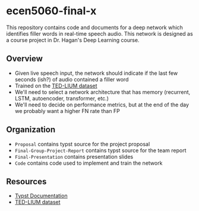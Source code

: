 # ecen5060-final-x

This repository contains code and documents for a deep network which identifies filler words in
real-time speech audio. This network is designed as a course project in Dr. Hagan's Deep Learning
course.

## Overview

- Given live speech input, the network should indicate if the last few seconds (ish?) of audio contained a filler word
- Trained on the [TED-LIUM dataset](https://huggingface.co/datasets/LIUM/tedlium)
- We'll need to select a network architecture that has memory (recurrent, LSTM, autoencoder, transformer, etc.)
- We'll need to decide on performance metrics, but at the end of the day we probably want a higher FN rate than FP

## Organization

- `Proposal` contains typst source for the project proposal
- `Final-Group-Project-Report` contains typst source for the team report
- `Final-Presentation` contains presentation slides
- `Code` contains code used to implement and train the network

## Resources

- [Typst Documentation](https://typst.app/docs)
- [TED-LIUM dataset](https://huggingface.co/datasets/LIUM/tedlium)
